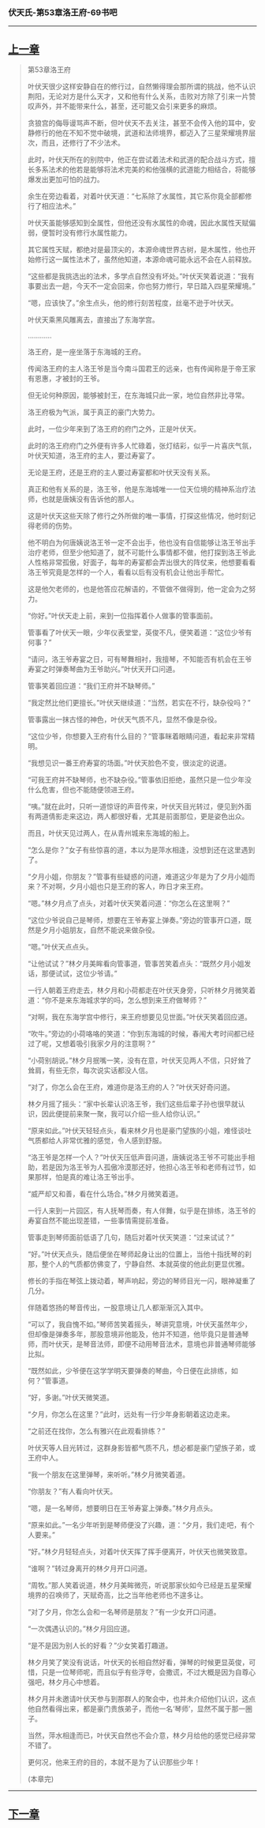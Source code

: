 ### 伏天氏-第53章洛王府-69书吧

--------
[上一章](./ab7a9b75bff0dced29b63948bdb3d5a9.md)
--------


>
>
>
>第53章洛王府
>
>叶伏天很少这样安静自在的修行过，自然懒得理会那所谓的挑战，他不认识荆阳，无论对方是什么天才，又和他有什么关系，击败对方除了引来一片赞叹声外，并不能带来什么，甚至，还可能又会引来更多的麻烦。
>
>贪狼宫的侮辱谩骂声不断，但叶伏天不去关注，甚至不会传入他的耳中，安静修行的他在不知不觉中破境，武道和法师境界，都迈入了三星荣耀境界层次，而且，还修行了不少法术。
>
>此时，叶伏天所在的别院中，他正在尝试着法术和武道的配合战斗方式，擅长多系法术的他若是能够将法术完美的和他强横的武道能力相结合，将能够爆发出更加可怕的战力。
>
>余生在旁边看着，对着叶伏天道：“七系除了水属性，其它系你竟全部都修行了相应法术。”
>
>叶伏天虽能够感知到全属性，但他还没有水属性的命魂，因此水属性天赋偏弱，便暂时没有修行水属性能力。
>
>其它属性天赋，都绝对是最顶尖的，本源命魂世界古树，是木属性，他也开始修行这一属性法术了，虽然他知道，本源命魂可能永远不会在人前释放。
>
>“这些都是我挑选出的法术，多学点自然没有坏处。”叶伏天笑着说道：“我有事要出去一趟，今天不一定会回来，你也努力修行，早日踏入四星荣耀境。”
>
>“嗯，应该快了。”余生点头，他的修行刻苦程度，丝毫不逊于叶伏天。
>
>叶伏天乘黑风雕离去，直接出了东海学宫。
>
>…………
>
>洛王府，是一座坐落于东海城的王府。
>
>传闻洛王府的主人洛王爷是当今南斗国君王的远亲，也有传闻称是于帝王家有恩惠，才被封的王爷。
>
>但无论何种原因，能够被封王，在东海城只此一家，地位自然非比寻常。
>
>洛王府极为气派，属于真正的豪门大势力。
>
>此时，一位少年来到了洛王府的府门之外，正是叶伏天。
>
>此时的洛王府府门之外便有许多人忙碌着，张灯结彩，似乎一片喜庆气氛，叶伏天知道，洛王府的主人，要过寿宴了。
>
>无论是王府，还是王府的主人要过寿宴都和叶伏天没有关系。
>
>真正和他有关系的是，洛王爷，他是东海城唯一一位天位境的精神系治疗法师，也就是唐姨没有告诉他的那人。
>
>这是叶伏天这些天除了修行之外所做的唯一事情，打探这些情况，他时刻记得老师的伤势。
>
>他不明白为何唐姨说洛王爷一定不会出手，他也没有自信能够让洛王爷出手治疗老师，但至少他知道了，就不可能什么事情都不做，他打探到洛王爷此人性格非常孤傲，好面子，每年的寿宴都会弄出很大的阵仗来，他想要看看洛王爷究竟是怎样的一个人，看看以后有没有机会让他出手帮忙。
>
>这是他欠老师的，也是他答应花解语的，不管做不做得到，他一定会为之努力。
>
>“你好。”叶伏天走上前，来到一位指挥着仆人做事的管事面前。
>
>管事看了叶伏天一眼，少年仪表堂堂，英俊不凡，便笑着道：“这位少爷有何事？”
>
>“请问，洛王爷寿宴之日，可有琴舞相衬，我擅琴，不知能否有机会在王爷寿宴之时弹奏琴曲为王爷助兴。”叶伏天开口问道。
>
>管事笑着回应道：“我们王府并不缺琴师。”
>
>“我定然比他们更擅长。”叶伏天继续道：“当然，若实在不行，缺杂役吗？”
>
>管事露出一抹古怪的神色，叶伏天气质不凡，显然不像是杂役。
>
>“这位少爷，你想要入王府有什么目的？”管事眯着眼睛问道，看起来非常精明。
>
>“我想见识一番王府寿宴的场面。”叶伏天脸色不变，很淡定的说道。
>
>“可我王府并不缺琴师，也不缺杂役。”管事依旧拒绝，虽然只是一位少年没什么危害，但也不能随便领进王府。
>
>“咦。”就在此时，只听一道惊讶的声音传来，叶伏天目光转过，便见到外面有两道倩影走来这边，两人都很好看，尤其是前面那位，更是姿色出众。
>
>而且，叶伏天见过两人，在从青州城来东海城的船上。
>
>“怎么是你？”女子有些惊喜的道，本以为是萍水相逢，没想到还在这里遇到了。
>
>“夕月小姐，你朋友？”管事有些疑惑的问道，难道这少年是为了夕月小姐而来？不对啊，夕月小姐也只是王府的客人，昨日才来王府。
>
>“嗯。”林夕月点了点头，对着叶伏天笑着问道：“你怎么在这里啊？”
>
>“这位少爷说自己是琴师，想要在王爷寿宴上弹奏。”旁边的管事开口道，既然是夕月小姐朋友，自然不能说来做杂役。
>
>“嗯。”叶伏天点点头。
>
>“让他试试？”林夕月美眸看向管事道，管事苦笑着点头：“既然夕月小姐发话，那便试试，这位少爷请。”
>
>一行人朝着王府走去，林夕月和小荷都走在叶伏天身旁，只听林夕月微笑着道：“你不是来东海城求学的吗，怎么想到来王府做琴师？”
>
>“对啊，我在东海学宫中修行，来王府想要见见世面。”叶伏天笑着回应道。
>
>“吹牛。”旁边的小荷咯咯的笑道：“你到东海城的时候，春闱大考时间都已经过了呢，又想着吸引我家夕月的注意啊？”
>
>“小荷别胡说。”林夕月抿嘴一笑，没有在意，叶伏天见两人不信，只好耸了耸肩，有些无奈，每次说实话都没人信。
>
>“对了，你怎么会在王府，难道你是洛王府的人？”叶伏天好奇问道。
>
>林夕月摇了摇头：“家中长辈认识洛王爷，我们这些后辈子孙也很早就认识，因此便提前来聚一聚，我可以介绍一些人给你认识。”
>
>“原来如此。”叶伏天轻轻点头，看来林夕月也是豪门望族的小姐，难怪谈吐气质都给人非常优雅的感觉，令人感到舒服。
>
>“洛王爷是怎样一个人？”叶伏天压低声音问道，唐姨说洛王爷不可能出手相助，若是因为洛王爷为人孤傲冷漠那还好，他担心洛王爷和老师有过节，如果那样，怕是真的难让洛王爷出手。
>
>“威严却又和善，看在什么场合。”林夕月微笑着道。
>
>一行人来到一片园区，有人抚琴而奏，有人伴舞，似乎是在排练，洛王爷的寿宴自然不能出现差错，一些事情需提前准备。
>
>管事走到琴师面前低语了几句，随后对着叶伏天笑道：“过来试试？”
>
>“好。”叶伏天点头，随后便坐在琴师起身让出的位置上，当他十指抚琴的刹那，整个人的气质都仿佛变了，宁静自然、本就英俊的他此刻更显优雅。
>
>修长的手指在琴弦上拨动着，琴声响起，旁边的琴师目光一闪，眼神凝重了几分。
>
>伴随着悠扬的琴音传出，一股意境让几人都渐渐沉入其中。
>
>“可以了，我自愧不如。”琴师苦笑着摇头，琴讲究意境，叶伏天虽然年少，但却像是弹奏多年，那股意境非他能及，他并不知道，他毕竟只是普通琴师，而叶伏天，是琴音法师，即便不动用琴音法术，意境也非普通琴师能够比拟。
>
>“既然如此，少爷便在这学学明天要弹奏的琴曲，今日便在此排练，如何？”管事道。
>
>“好，多谢。”叶伏天微笑道。
>
>“夕月，你怎么在这里？”此时，远处有一行少年身影朝着这边走来。
>
>“之前还在找你，怎么有雅兴在此观看排练？”
>
>叶伏天等人目光转过，这群身影皆都气质不凡，想必都是豪门望族子弟，或王府中人。
>
>“我一个朋友在这里弹琴，来听听。”林夕月微笑着道。
>
>“你朋友？”有人看向叶伏天。
>
>“嗯，是一名琴师，想要明日在王爷寿宴上弹奏。”林夕月点头。
>
>“原来如此。”一名少年听到是琴师便没了兴趣，道：“夕月，我们走吧，有个人要来。”
>
>“好。”林夕月轻轻点头，对着叶伏天挥了挥手便离开，叶伏天也微笑致意。
>
>“谁啊？”转过身离开的林夕月开口问道。
>
>“周牧。”那人笑着说道，林夕月美眸微亮，听说那家伙如今已经是五星荣耀境界的召唤师了，天赋奇高，比之当年他老师也不遑多让。
>
>“对了夕月，你怎么会和一名琴师是朋友？”有一少女开口问道。
>
>“一次偶遇认识的。”林夕月回应道。
>
>“是不是因为别人长的好看？”少女笑着打趣道。
>
>林夕月笑了笑没有说话，叶伏天的长相自然好看，弹琴的时候更显英俊，可惜，只是一位琴师呢，而且似乎有些浮夸，会撒谎，不过大概是因为自尊心强吧，林夕月心中想着。
>
>林夕月并未邀请叶伏天参与到那群人的聚会中，也并未介绍他们认识，这点他自然看得出来，都是豪门贵族弟子，而他一名‘琴师’，显然不属于那一圈子。
>
>当然，萍水相逢而已，叶伏天自然也不会介意，林夕月给他的感觉已经非常不错了。
>
>更何况，他来王府的目的，本就不是为了认识那些少年！
>
>(本章完)
>
>

--------
[下一章](./01e1c5937a71086aa06ed08f1cfe7693.md)
--------
